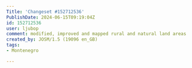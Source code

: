 ```yaml
---
Title: 'Changeset #152712536'
PublishDate: 2024-06-15T09:19:04Z
id: 152712536
user: ljubop
comment: modified, improved and mapped rural and natural land areas
created_by: JOSM/1.5 (19096 en_GB)
tags:
- Montenegro

---
```

